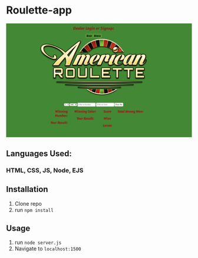 # Roulette-app
![firstPage](Roulette.png)
## Languages Used:
### HTML, CSS, JS, Node, EJS
## Installation
1. Clone repo
2. run `npm install`
## Usage
1. run `node server.js`
2. Navigate to `localhost:1500`

